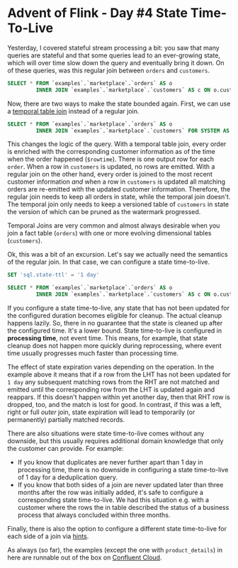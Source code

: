 # Advent of Flink - Day #4 State Time-To-Live

Yesterday, I covered stateful stream processing a bit: you saw that many queries are stateful and that some queries
lead to an ever-growing state, which will over time slow down the query and eventually bring it down. On of these 
queries, was this regular join between `orders` and `customers`. 

```sql
SELECT * FROM `examples`.`marketplace`.`orders` AS o
         INNER JOIN `examples`.`marketplace`.`customers` AS c ON o.customer_id = c.customer_id
```

Now, there are two ways to make the state bounded again. First, we can use a 
[temporal table join](https://docs.confluent.io/cloud/current/flink/reference/queries/joins.html#temporal-joins) 
instead of a regular join.

```sql
SELECT * FROM `examples`.`marketplace`.`orders` AS o
         INNER JOIN `examples`.`marketplace`.`customers` FOR SYSTEM AS OF `$rowtime` AS c ON o.customer_id = c.customer_id
```
This changes the logic of the query. With a temporal table join, every order is enriched with the corresponding customer 
information as of the time when the order happened (`$rowtime`). There is one output row for each `order`. When a row
in `customers` is updated, no rows are emitted. With a regular join on the other hand, every order is joined to the 
most recent customer information *and* when a row in `customers` is updated all matching orders are re-emitted with 
the updated customer information. Therefore, the regular join needs to keep all orders in state, while the temporal 
join doesn't. The temporal join only needs to keep a versioned table of `customers` in state the version of which can 
be pruned as the watermark progressed. 

Temporal Joins are very common and almost always desirable when you join a fact table (`orders`) with one or more 
evolving dimensional tables (`customers`). 

Ok, this was a bit of an excursion. Let's say we actually need the semantics of the regular join. In that case, we can 
configure a state time-to-live. 

```sql
SET 'sql.state-ttl' = '1 day'

SELECT * FROM `examples`.`marketplace`.`orders` AS o
         INNER JOIN `examples`.`marketplace`.`customers` AS c ON o.customer_id = c.customer_id
```

If you configure a state time-to-live, any state that has not been updated for the configured duration becomes 
eligible for cleanup. The actual cleanup happens lazily. So, there in no guarantee that the state is cleaned up after the 
configured time. It's a lower bound. State time-to-live is configured in **processing time**, not event time. This means, 
for example, that state cleanup does not happen more quickly during reprocessing, where event time usually progresses 
much faster than processing time. 

The effect of state expiration varies depending on the operation. In the example above it means that if a row from the LHT
has not been updated for `1 day` any subsequent matching rows from the RHT are not matched and emitted until the 
corresponding row from the LHT is updated again and reappars. If this doesn't happen within yet another day, then that 
RHT row is dropped, too, and the match is lost for good. In contrast, if this was a left, right or full *outer* join, 
state expiration will lead to temporarily (or permanently) partially matched records. 

There are also situations were state time-to-live comes without any downside, but this usually requires additional 
domain knowledge that only the customer can provide. For example: 
* If you know that duplicates are never further apart than 1 day in processing time, there is no downside in configuring
  a state time-to-live of 1 day for a deduplication query. 
* If you know that both sides of a join are never updated later than three months after the row was initially added, 
  it's safe to configure a corresponding state time-to-live. We had this situation e.g. with a customer where the rows 
  the in table described the status of a business process that always concluded within three months.

Finally, there is also the option to configure a different state time-to-live for each side of a join via 
[hints](https://docs.confluent.io/cloud/current/flink/reference/statements/hints.html#state-ttl-hints). 

As always (so far), the examples (except the one with `product_details`) in here are runnable out of the box on 
[Confluent Cloud](https://confluent.cloud).

